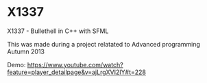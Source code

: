 X1337
=====

X1337 - Bullethell in C++ with SFML

This was made during a project relatated to Advanced programming Autumn 2013

Demo: https://www.youtube.com/watch?feature=player_detailpage&v=ajLrgXVI2IY#t=228
